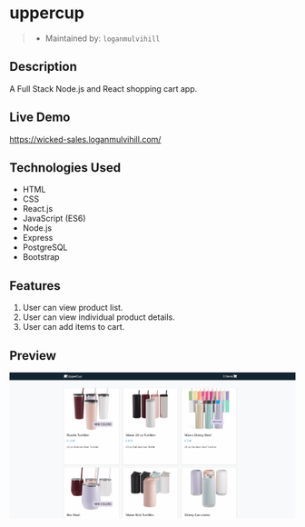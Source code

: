 # uppercup
> - Maintained by: `loganmulvihill`

## Description
A Full Stack Node.js and React shopping cart app.

## Live Demo
https://wicked-sales.loganmulvihill.com/

## Technologies Used
 - HTML
 - CSS
 - React.js
 - JavaScript (ES6)
 - Node.js
 - Express
 - PostgreSQL
 - Bootstrap

## Features
1. User can view product list.
2. User can view individual product details.
3. User can add items to cart.

## Preview
 <img src="server/public/images/uppercup-example.gif">

